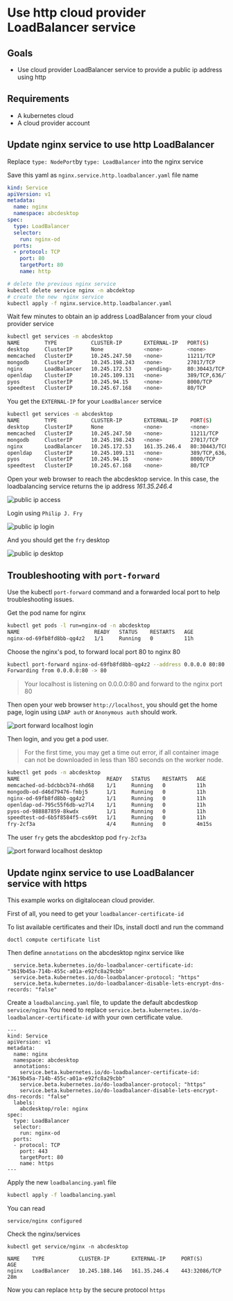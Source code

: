 # Use http cloud provider LoadBalancer service 


## Goals
* Use cloud provider LoadBalancer service to provide a public ip address using http


## Requirements

- A kubernetes cloud 
- A cloud provider account


## Update nginx service to use http LoadBalancer

Replace `type: NodePort`by `type: LoadBalancer` into the nginx service

Save this yaml as `nginx.service.http.loadbalancer.yaml` file name

```yaml
kind: Service
apiVersion: v1
metadata:
  name: nginx
  namespace: abcdesktop
spec:
  type: LoadBalancer
  selector:
    run: nginx-od 
  ports:
  - protocol: TCP
    port: 80
    targetPort: 80
    name: http
```

```bash
# delete the previous nginx service
kubectl delete service nginx -n abcdektop
# create the new  nginx service
kubectl apply -f nginx.service.http.loadbalancer.yaml
```

Wait few minutes to obtain an ip address LoadBalancer <EXTERNAL-IP> from your cloud provider service


```bash
kubectl get services -n abcdesktop
NAME        TYPE           CLUSTER-IP       EXTERNAL-IP   PORT(S)           AGE
desktop     ClusterIP      None             <none>        <none>            57m
memcached   ClusterIP      10.245.247.50    <none>        11211/TCP         57m
mongodb     ClusterIP      10.245.198.243   <none>        27017/TCP         57m
nginx       LoadBalancer   10.245.172.53    <pending>     80:30443/TCP      57m
openldap    ClusterIP      10.245.109.131   <none>        389/TCP,636/TCP   57m
pyos        ClusterIP      10.245.94.15     <none>        8000/TCP          57m
speedtest   ClusterIP      10.245.67.168    <none>        80/TCP            57m
```

You get the `EXTERNAL-IP` for your `LoadBalancer` service

```bash
kubectl get services -n abcdesktop
NAME        TYPE           CLUSTER-IP       EXTERNAL-IP    PORT(S)           AGE
desktop     ClusterIP      None             <none>         <none>            61m
memcached   ClusterIP      10.245.247.50    <none>         11211/TCP         61m
mongodb     ClusterIP      10.245.198.243   <none>         27017/TCP         61m
nginx       LoadBalancer   10.245.172.53    161.35.246.4   80:30443/TCP      61m
openldap    ClusterIP      10.245.109.131   <none>         389/TCP,636/TCP   61m
pyos        ClusterIP      10.245.94.15     <none>         8000/TCP          61m
speedtest   ClusterIP      10.245.67.168    <none>         80/TCP            61m
```

Open your web browser to reach the abcdesktop service.
In this case, the loadbalancing service returns the ip address *161.35.246.4*

![public ip access](img/loadBalancer.ipaddress.png)

Login using `Philip J. Fry`

![public ip login](img/loadBalancer.login.fry.png)


And you should get the `fry` desktop 

![public ip desktop](img/loadBalancer.loged.fry.png)



## Troubleshooting with `port-forward`

Use the kubectl `port-forward` command and a forwarded local port to help troubleshooting issues.

Get the pod name for nginx 

```bash
kubectl get pods -l run=nginx-od -n abcdesktop
NAME                        READY   STATUS    RESTARTS   AGE
nginx-od-69fb8fd8bb-qg4z2   1/1     Running   0          11h
```

Choose the nginx's pod, to forward local port 80 to nginx 80

```bash
kubectl port-forward nginx-od-69fb8fd8bb-qg4z2 --address 0.0.0.0 80:80 -n abcdesktop
Forwarding from 0.0.0.0:80 -> 80
```

> Your localhost is listening on 0.0.0.0:80 and forward to the nginx port 80

Then open your web browser `http://localhost`, you should get the home page, login using `LDAP auth` or `Anonymous auth`  should work.

![port forward localhost login](img/troubleshooting.portforward.login.fry.png)

Then login, and you get a pod user. 

> For the first time, you may get a time out error, if all container image can not be downloaded in less than 180 seconds on the worker node.

```bash
kubectl get pods -n abcdesktop                                                   
NAME                            READY   STATUS    RESTARTS   AGE
memcached-od-bdcbbcb74-nhd68    1/1     Running   0          11h
mongodb-od-d46d79476-fmbj5      1/1     Running   0          11h
nginx-od-69fb8fd8bb-qg4z2       1/1     Running   0          11h
openldap-od-795c55f6db-wz7l4    1/1     Running   0          11h
pyos-od-988887859-8kwdx         1/1     Running   0          11h
speedtest-od-6b5f8584f5-cs69t   1/1     Running   0          11h
fry-2cf3a                       4/4     Running   0          4m15s
```

The user `fry` gets the abcdesktop pod `fry-2cf3a`

![port forward localhost desktop](img/troubleshooting.portforward.loged.fry.png)



## Update nginx service to use LoadBalancer service with https

This example works on digitalocean cloud provider.


First of all, you need to get your `loadbalancer-certificate-id`


To list available certificates and their IDs, install doctl and run the command

```
doctl compute certificate list
```

Then define `annotations` on the abcdesktop nginx service like

```
  service.beta.kubernetes.io/do-loadbalancer-certificate-id: "3619b45a-714b-455c-a01a-e92fc8a29cbb"
  service.beta.kubernetes.io/do-loadbalancer-protocol: "https"
  service.beta.kubernetes.io/do-loadbalancer-disable-lets-encrypt-dns-records: "false"
```

Create a `loadbalancing.yaml` file, to update the default abcdestkop `service/nginx`
You need to replace `service.beta.kubernetes.io/do-loadbalancer-certificate-id` with your own certificate value. 

```
---         
kind: Service 
apiVersion: v1
metadata:   
  name: nginx 
  namespace: abcdesktop
  annotations:
    service.beta.kubernetes.io/do-loadbalancer-certificate-id: "3619b45a-714b-455c-a01a-e92fc8a29cbb"
    service.beta.kubernetes.io/do-loadbalancer-protocol: "https"
    service.beta.kubernetes.io/do-loadbalancer-disable-lets-encrypt-dns-records: "false"
  labels:
    abcdesktop/role: nginx
spec: 
  type: LoadBalancer
  selector:
    run: nginx-od
  ports:
  - protocol: TCP
    port: 443
    targetPort: 80
    name: https
---
```

Apply the new  `loadbalancing.yaml` file 

```bash
kubectl apply -f loadbalancing.yaml
```
You can read 

```
service/nginx configured
```

Check the nginx/services 

```
kubectl get service/nginx -n abcdesktop
```

```
NAME    TYPE           CLUSTER-IP       EXTERNAL-IP     PORT(S)         AGE
nginx   LoadBalancer   10.245.188.146   161.35.246.4    443:32086/TCP   28m
```

Now you can replace `http` by the secure protocol `https`












